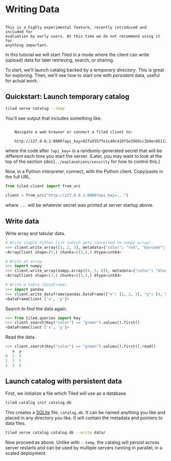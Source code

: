 # Writing Data

```{warning}

This is a highly experimental feature, recently introduced and included for
evaluation by early users. At this time we do not recommend using it for
anything important.
```

In this tutorial we will start Tiled in a mode where the client can
write (upload) data for later retrieving, search, or sharing.

To start, we'll launch catalog backed by a _temporary directory_. This is great
for exploring. Then, we'll see how to start one with _persistent_ data, useful
for actual work.

## Quickstart: Launch temporary catalog

```bash
tiled serve catalog --temp
```

You'll see output that includes something like:

```bash

    Navigate a web browser or connect a Tiled client to:

    http://127.0.0.1:8000?api_key=02fa5557fe1c40c410f5e3569cc2b9ec05112770adf6eef068186efec65326a9

```

where the code after `?api_key=` is a randomly-generated secret that will be
different each time you start the server. (Later, you may want to look
at the top of the section {doc}`../explanations/security` for how to control
this.)

Now, in a Python interpreter, connect, with the Python client. Copy/paste in
the full URL.

```python
from tiled.client import from_uri

client = from_uri("http://127.0.0.1:8000?api_key=...")
```

where `...` will be whatever secret was printed at server startup above.

## Write data

Write array and tabular data.

```python
# Write simple Python list (which gets converted to numpy.array).
>>> client.write_array([1, 2, 3], metadata={"color": "red", "barcode": 10})
<ArrayClient shape=(3,) chunks=((3,),) dtype=int64>

# Write an array.
>>> import numpy
>>> client.write_array(numpy.array([4, 5, 6]), metadata={"color": "blue", "barcode": 11})
<ArrayClient shape=(3,) chunks=((3,),) dtype=int64>

# Write a table (DataFrame).
>>> import pandas
>>> client.write_dataframe(pandas.DataFrame({"x": [1, 2, 3], "y": [4, 5, 6]}), metadata={"color": "green", "barcode": 12})
<DataFrameClient ['x', 'y']>
```

Search to find the data again.

```py
>>> from tiled.queries import Key
>>> client.search(Key("color") == "green").values().first()
<DataFrameClient ['x', 'y']>
```

Read the data.

```py
>>> client.search(Key("color") == "green").values().first().read()
   x  y
0  1  4
1  2  5
2  3  6
```

## Launch catalog with persistent data

First, we initialize a file which Tiled will use as a database.

```bash
tiled catalog init catalog.db
```

This creates a [SQLite][] file, `catalog.db`. It can be named anything you like
and placed in any directory you like. It will contain the metadata and pointers
to data files.

```bash
tiled serve catalog catalog.db --write data/
```

Now proceed as above. Unlike with `--temp`, the catalog will persist across server
restarts and can be used by multiple servers running in parallel, in a scaled
deployment.

[SQLite]: https://www.sqlite.org/index.html
